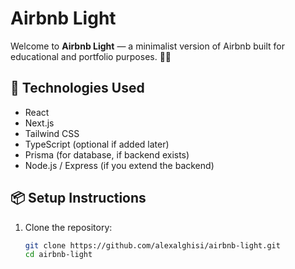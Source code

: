 # Airbnb Light

Welcome to **Airbnb Light** — a minimalist version of Airbnb built for educational and portfolio purposes. 🏡✨

## 🚀 Technologies Used
- React
- Next.js
- Tailwind CSS
- TypeScript (optional if added later)
- Prisma (for database, if backend exists)
- Node.js / Express (if you extend the backend)

## 📦 Setup Instructions

1. Clone the repository:

   ```bash
   git clone https://github.com/alexalghisi/airbnb-light.git
   cd airbnb-light
